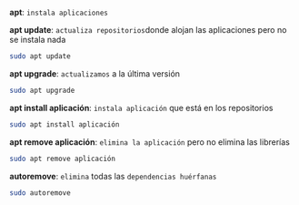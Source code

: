 
**apt**: ``instala aplicaciones``

**apt update**: ``actualiza repositorios``donde alojan las aplicaciones pero no se instala nada

```Bash
sudo apt update
```

**apt upgrade**: ``actualizamos`` a la última versión

```Bash
sudo apt upgrade
```

**apt install aplicación**: ``instala aplicación`` que está en los repositorios

```Bash
sudo apt install aplicación
```

**apt remove aplicación**: ``elimina la aplicación`` pero no elimina las librerías

```Bash
sudo apt remove aplicación
```

**autoremove**: ``elimina`` todas las ``dependencias huérfanas``

```Bash
sudo autoremove
```

